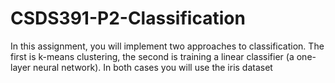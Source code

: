 # CSDS391-P2-Classification
In this assignment, you will implement two approaches to classification. The first is k-means clustering, the second is training a linear classifier (a one-layer neural network). In both cases you will use the iris dataset

